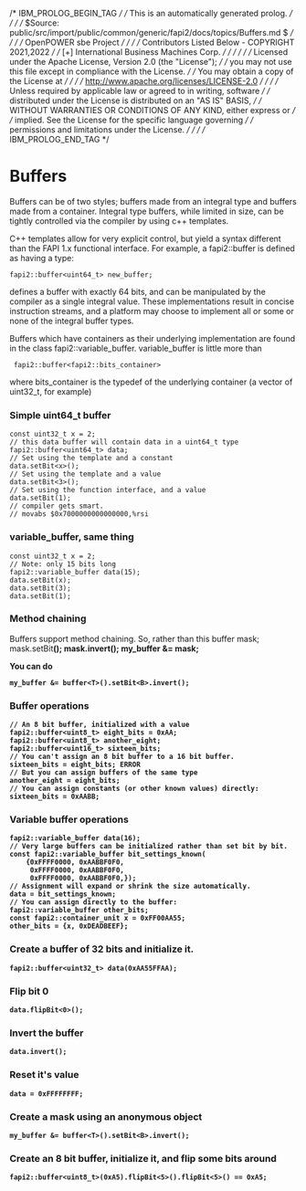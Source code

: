 /* IBM_PROLOG_BEGIN_TAG                                                   */
/* This is an automatically generated prolog.                             */
/*                                                                        */
/* $Source: public/src/import/public/common/generic/fapi2/docs/topics/Buffers.md $ */
/*                                                                        */
/* OpenPOWER sbe Project                                                  */
/*                                                                        */
/* Contributors Listed Below - COPYRIGHT 2021,2022                        */
/* [+] International Business Machines Corp.                              */
/*                                                                        */
/*                                                                        */
/* Licensed under the Apache License, Version 2.0 (the "License");        */
/* you may not use this file except in compliance with the License.       */
/* You may obtain a copy of the License at                                */
/*                                                                        */
/*     http://www.apache.org/licenses/LICENSE-2.0                         */
/*                                                                        */
/* Unless required by applicable law or agreed to in writing, software    */
/* distributed under the License is distributed on an "AS IS" BASIS,      */
/* WITHOUT WARRANTIES OR CONDITIONS OF ANY KIND, either express or        */
/* implied. See the License for the specific language governing           */
/* permissions and limitations under the License.                         */
/*                                                                        */
/* IBM_PROLOG_END_TAG                                                     */
# Buffers

Buffers can be of two styles; buffers made from an integral type and
buffers made from a container. Integral type buffers, while limited
in size, can be tightly controlled via the compiler by using c++
templates.

C++ templates allow for very explicit control, but yield a
syntax different than the FAPI 1.x functional interface. For example,
a fapi2::buffer is defined as having a type:

    fapi2::buffer<uint64_t> new_buffer;

defines a buffer with exactly 64 bits, and can be manipulated by the
compiler as a single integral value. These implementations result
in concise instruction streams, and a platform may choose to implement
all or some or none of the integral buffer types.

Buffers which have containers as their underlying implementation
are found in the class fapi2::variable_buffer. variable_buffer is little
more than

     fapi2::buffer<fapi2::bits_container>

where bits_container is the typedef of the underlying container (a
vector of uint32_t, for example)
### Simple uint64_t buffer
    const uint32_t x = 2;
    // this data buffer will contain data in a uint64_t type
    fapi2::buffer<uint64_t> data;
    // Set using the template and a constant
    data.setBit<x>();
    // Set using the template and a value
    data.setBit<3>();
    // Set using the function interface, and a value
    data.setBit(1);
    // compiler gets smart.
    // movabs $0x7000000000000000,%rsi

### variable_buffer, same thing
    const uint32_t x = 2;
    // Note: only 15 bits long
    fapi2::variable_buffer data(15);
    data.setBit(x);
    data.setBit(3);
    data.setBit(1);

### Method chaining
Buffers support method chaining. So, rather than this
    buffer<T> mask;
    mask.setBit<B>();
    mask.invert();
    my_buffer &= mask;

You can do

    my_buffer &= buffer<T>().setBit<B>.invert();

### Buffer operations
    // An 8 bit buffer, initialized with a value
    fapi2::buffer<uint8_t> eight_bits = 0xAA;
    fapi2::buffer<uint8_t> another_eight;
    fapi2::buffer<uint16_t> sixteen_bits;
    // You can't assign an 8 bit buffer to a 16 bit buffer.
    sixteen_bits = eight_bits; ERROR
    // But you can assign buffers of the same type
    another_eight = eight_bits;
    // You can assign constants (or other known values) directly:
    sixteen_bits = 0xAABB;

### Variable buffer operations
    fapi2::variable_buffer data(16);
    // Very large buffers can be initialized rather than set bit by bit.
    const fapi2::variable_buffer bit_settings_known(
        {0xFFFF0000, 0xAABBF0F0,
         0xFFFF0000, 0xAABBF0F0,
         0xFFFF0000, 0xAABBF0F0,});
    // Assignment will expand or shrink the size automatically.
    data = bit_settings_known;
    // You can assign directly to the buffer:
    fapi2::variable_buffer other_bits;
    const fapi2::container_unit x = 0xFF00AA55;
    other_bits = {x, 0xDEADBEEF};

### Create a buffer of 32 bits and initialize it.

    fapi2::buffer<uint32_t> data(0xAA55FFAA);

### Flip bit 0

    data.flipBit<0>();

### Invert the buffer

    data.invert();

### Reset it's value

    data = 0xFFFFFFFF;

### Create a mask using an anonymous object

    my_buffer &= buffer<T>().setBit<B>.invert();

### Create an 8 bit buffer, initialize it, and flip some bits around

    fapi2::buffer<uint8_t>(0xA5).flipBit<5>().flipBit<5>() == 0xA5;
